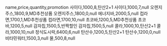 name,price,quantity,promotion
사이다,1000,8,탄산2+1
사이다,1000,7,null
오렌지주스,1800,9,MD추천상품
오렌지주스,1800,0,null
에너지바,2000,5,null
컵라면,1700,1,MD추천상품
컵라면,1700,10,null
초코바,1200,5,MD추천상품
초코바,1200,5,null
감자칩,1500,5,반짝할인
감자칩,1500,5,null
콜라,1000,10,탄산2+1
콜라,1000,10,null
정식도시락,6400,6,null
탄산수,1200,5,탄산2+1
탄산수,1200,0,null
비타민워터,1500,3,null
물,500,8,null
